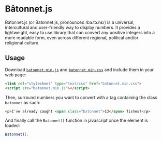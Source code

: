 # Bâtonnet.js

Bâtonnet.js (or Batonnet.js, pronounced /ba.tɔ.nɛ/) is a universal, intercultural and user-friendly way to display numbers.
It provides a lightweight, easy to use library that can convert any positive integers into a more readable form, even across different regional, political and/or religional culture.

## Usage

Download [`batonnet.min.js`](batonnet.min.js) and [`batonnet.min.css`](batonnet.min.css) and include them in your web page:

```html
<link rel="stylesheet" type="text/css" href="batonnet.min.css">
<script src="batonnet.min.js"></script>
```

Then, surround numbers you want to convert with a tag containing the class `batonnet` as such:

```html
<p>I've already caught <span class="batonnet">13</span> fishes!</p>
```

And finally call the `Batonnet()` function in javascript once the element is loaded:

```js
Batonnet();
```
